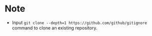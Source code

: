 # Note

- Input `git clone --depth=1 https://github.com/github/gitignore` command to clone an existing repository.
